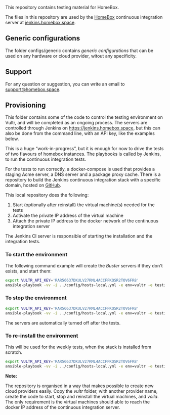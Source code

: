 This repository contains testing material for HomeBox.

The files in this repository are used by the [HomeBox](https://github.com/progmaticltd/homebox) continuous integration
server at [jenkins.homebox.space](https://jenkins.homebox.space).

## Generic configurations

The folder configs/generic contains _generic configurations_ that can be used on any hardware or cloud provider, witout
any specificity.

## Support

For any question or suggestion, you can write an email to [support@homebox.space](mailto:support@homebox.space).


## Provisioning

This folder contains some of the code to control the testing environment on Vultr, and will be completed as an ongoing
process. The servers are controlled through Jenkins on https://jenkins.homebox.space, but this can also be done from the
command line, with an API key, like the examples below.

This is a huge “work-in-progress”, but it is enough for now to drive the tests of two flavours of homebox
instances. The playbooks is called by Jenkins, to run the continuous integration tests.

For the tests to run correctly, a docker-compose is used that provides a staging Acme server, a DNS server and a package
proxy cache. There is a repository to build the Jenkins continuous integration stack with a specific domain, hosted on
[GitHub](https://github.com/progmaticltd/homebox-jenkins).

This local repository does the following:

1. Start (optionally after reinstall) the virtual machine(s) needed for the tests
2. Activate the private IP address of the virtual machine
3. Attach the private IP address to the docker network of the continuous integration server

The Jenkins CI server is responsible of starting the installation and the integration tests.

### To start the environment

The following command example will create the _Buster_ servers if they don't exists, and start them:

```sh
export VULTR_API_KEY='RAR56637DKULV27RML4ACCFFKQSR2TOV6FR8'
ansible-playbook -vv -i ../config/hosts-local.yml -e env=vultr -e testing=buster playbooks/environment-start.yml
```

### To stop the environment

```sh
export VULTR_API_KEY='RAR56637DKULV27RML4ACCFFKQSR2TOV6FR8'
ansible-playbook -vv -i ../config/hosts-local.yml -e env=vultr -e testing=buster playbooks/environment-stop.yml
```

The servers are automatically turned off after the tests.

### To re-install the environment

This will be used for the weekly tests, when the stack is installed from scratch.

```sh
export VULTR_API_KEY='RAR56637DKULV27RML4ACCFFKQSR2TOV6FR8'
ansible-playbook -vv -i ../config/hosts-local.yml -e env=vultr -e testing=buster playbooks/environment-reisntall.yml
```

**Note:**

The repository is organised in a way that makes possible to create new cloud providers easily. Copy the _vultr_ folder,
with another provider name, create the code to start, stop and reinstall the virtual machines, and _voila_. The only
requirement is the virtual machines should able to reach the docker IP address of the continuous integration server.
